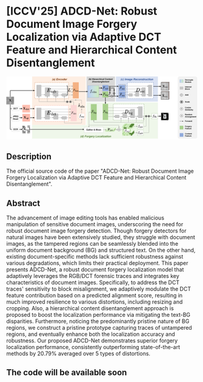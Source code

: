 
# [ICCV'25] ADCD-Net: Robust Document Image Forgery Localization via Adaptive DCT Feature and Hierarchical Content Disentanglement

![Model Overview](./fig/model_overview.png)
 
## Description   

The official source code of the paper "ADCD-Net: Robust Document Image Forgery Localization via Adaptive DCT Feature and Hierarchical Content Disentanglement". 

## Abstract   

The advancement of image editing tools has enabled malicious manipulation of sensitive document images, underscoring the need for robust document image forgery detection. Though forgery detectors for natural images have been extensively studied, they struggle with document images, as the tampered regions can be seamlessly blended into the uniform document background (BG) and structured text. On the other hand, existing document-specific methods lack sufficient robustness against various degradations, which limits their practical deployment. This paper presents ADCD-Net, a robust document forgery localization model that adaptively leverages the RGB/DCT forensic traces and integrates key characteristics of document images. Specifically, to address the DCT traces' sensitivity to block misalignment, we adaptively modulate the DCT feature contribution based on a predicted alignment score, resulting in much improved resilience to various distortions, including resizing and cropping. Also, a hierarchical content disentanglement approach is proposed to boost the localization performance via mitigating the text-BG disparities. Furthermore, noticing the predominantly pristine nature of BG regions, we construct a pristine prototype capturing traces of untampered regions, and eventually enhance both the localization accuracy and robustness. Our proposed ADCD-Net demonstrates superior forgery localization performance, consistently outperforming state-of-the-art methods by 20.79\% averaged over 5 types of distortions.

## The code will be available soon
